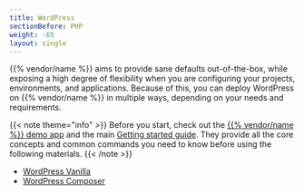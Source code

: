 ```yaml
---
title: WordPress
sectionBefore: PHP
weight: -65
layout: single
---
```


{{% vendor/name %}} aims to provide sane defaults out-of-the-box, while exposing a high degree of flexibility when you are configuring your projects, environments, and applications.
Because of this, you can deploy WordPress on {{% vendor/name %}} in multiple ways, depending on your needs and requirements.

{{< note theme="info" >}}
Before you start, check out the [{{% vendor/name %}} demo app](https://console.upsun.com/projects/create-project) and the main [Getting started guide](/get-started/here).
They provide all the core concepts and common commands you need to know before using the following materials.
{{< /note >}}

 - [WordPress Vanilla](./vanilla.md)
 - [WordPress Composer](./composer.md)
